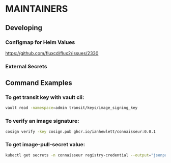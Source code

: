 # MAINTAINERS

## Developing

### Configmap for Helm Values
https://github.com/fluxcd/flux2/issues/2330

### External Secrets


## Command Examples

### To get transit key with vault cli:
```bash
vault read -namespace=admin transit/keys/image_signing_key
````

### To verify an image signature:
```bash
cosign verify -key cosign.pub ghcr.io/ianhewlett/connaisseur:0.0.1
````

### To get image-pull-secret value:
```bash
kubectl get secrets -n connaisseur registry-credential --output="jsonpath={.data.\.dockerconfigjson}" | base64 --decode | jq -r '.auths."ghcr.io/ianhewlett".auth' | base64 --decode
````
